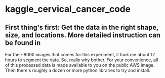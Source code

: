 # kaggle_cervical_cancer_code

## First thing's first: Get the data in the right shape, size, and locations. More detailed instruction can be found in 



For the ~8000 images that comes for this experiment, it took me about 12 hours to segment the data. So, really why bother.
For your convenience, all of this processed data is made available to you on the public AWS image. Then there's roughly
a dozen or more python libraries to try and install. 


